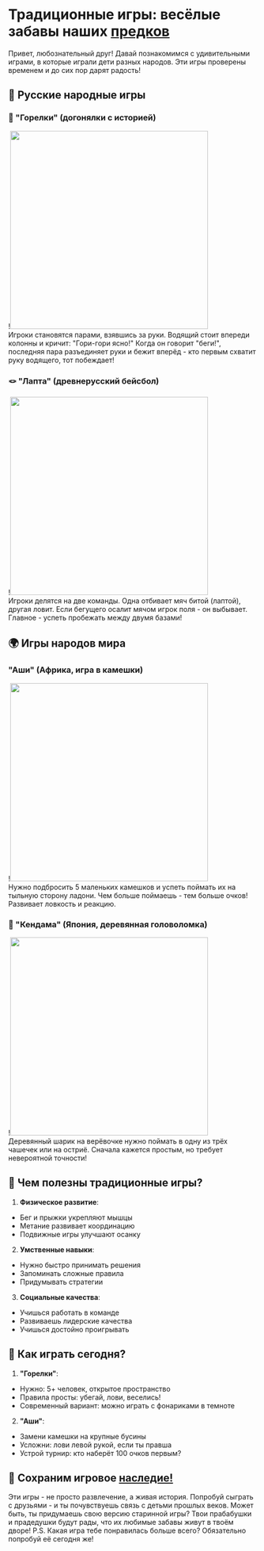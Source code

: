 # Традиционные игры: весёлые забавы наших [предков](../ancestor_rituals/ancestor_rituals.md)  
Привет, любознательный друг! Давай познакомимся с удивительными играми, в которые играли дети разных народов. Эти игры проверены временем и до сих пор дарят радость!

## 🏃 Русские народные игры

### 🎯 "Горелки" (догонялки с историей)  
!<img src="https://avatars.mds.yandex.net/i?id=78384ef094932e41ea01be20364f2af2_l-3734103-images-thumbs&n=13" width=400px height=400px>  
Игроки становятся парами, взявшись за руки. Водящий стоит впереди колонны и кричит: "Гори-гори ясно!" Когда он говорит "беги!", последняя пара разъединяет руки и бежит вперёд - кто первым схватит руку водящего, тот побеждает!

### 🪢 "Лапта" (древнерусский бейсбол)  
!<img src="https://sun9-70.userapi.com/impg/nCqf2LI47zU_ewICkjl0WmxaW7vG5MM1p3eUFQ/cVrZAWpJckM.jpg?size=807x538&quality=96&sign=270d00fea37d9ce8de00da94823539c7&c_uniq_tag=pjJgCTvKkc4JErOMx4it2zCaZQabyy_BOPvS0x2Eocw&type=album" width=400px height=400px>  
Игроки делятся на две команды. Одна отбивает мяч битой (лаптой), другая ловит. Если бегущего осалит мячом игрок поля - он выбывает. Главное - успеть пробежать между двумя базами!

## 🌍 Игры народов мира

### "Аши" (Африка, игра в камешки)  
!<img src="https://i.imgur.com/Qk1Edtf.jpg" width=400px height=400px>  
Нужно подбросить 5 маленьких камешков и успеть поймать их на тыльную сторону ладони. Чем больше поймаешь - тем больше очков! Развивает ловкость и реакцию.

### 🎎 "Кендама" (Япония, деревянная головоломка)  
!<img src="https://avatars.mds.yandex.net/i?id=66eb5be749f3cd625a042407fa1c15c1bc487eb8-10549345-images-thumbs&n=13" width=400px height=400px>  
Деревянный шарик на верёвочке нужно поймать в одну из трёх чашечек или на остриё. Сначала кажется простым, но требует невероятной точности!

## 🧩 Чем полезны традиционные игры?  
1. **Физическое развитие**:  
- Бег и прыжки укрепляют мышцы
- Метание развивает координацию
- Подвижные игры улучшают осанку

2. **Умственные навыки**:  
- Нужно быстро принимать решения
- Запоминать сложные правила
- Придумывать стратегии

3. **Социальные качества**:  
- Учишься работать в команде
- Развиваешь лидерские качества
- Учишься достойно проигрывать

## 🎲 Как играть сегодня?  
1. **"Горелки"**:  
- Нужно: 5+ человек, открытое пространство
- Правила просты: убегай, лови, веселись!
- Современный вариант: можно играть с фонариками в темноте

2. **"Аши"**:  
- Замени камешки на крупные бусины
- Усложни: лови левой рукой, если ты правша
- Устрой турнир: кто наберёт 100 очков первым?

## 🌟 Сохраним игровое [наследие!](../cultural_heritage/cultural_heritage.md)  
Эти игры - не просто развлечение, а живая история. Попробуй сыграть с друзьями - и ты почувствуешь связь с детьми прошлых веков. Может быть, ты придумаешь свою версию старинной игры? Твои прабабушки и прадедушки будут рады, что их любимые забавы живут в твоём дворе!
P.S. Какая игра тебе понравилась больше всего? Обязательно попробуй её сегодня же!